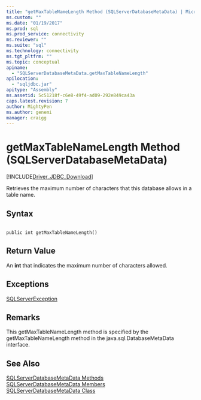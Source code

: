 ```yaml
---
title: "getMaxTableNameLength Method (SQLServerDatabaseMetaData) | Microsoft Docs"
ms.custom: ""
ms.date: "01/19/2017"
ms.prod: sql
ms.prod_service: connectivity
ms.reviewer: ""
ms.suite: "sql"
ms.technology: connectivity
ms.tgt_pltfrm: ""
ms.topic: conceptual
apiname: 
  - "SQLServerDatabaseMetaData.getMaxTableNameLength"
apilocation: 
  - "sqljdbc.jar"
apitype: "Assembly"
ms.assetid: 5c51218f-c6e8-49f4-ad09-292e849ca43a
caps.latest.revision: 7
author: MightyPen
ms.author: genemi
manager: craigg
---
```

# getMaxTableNameLength Method (SQLServerDatabaseMetaData)
[!INCLUDE[Driver_JDBC_Download](../../../includes/driver_jdbc_download.md)]

  Retrieves the maximum number of characters that this database allows in a table name.  
  
## Syntax  
  
```  
  
public int getMaxTableNameLength()  
```  
  
## Return Value  
 An **int** that indicates the maximum number of characters allowed.  
  
## Exceptions  
 [SQLServerException](../../../connect/jdbc/reference/sqlserverexception-class.md)  
  
## Remarks  
 This getMaxTableNameLength method is specified by the getMaxTableNameLength method in the java.sql.DatabaseMetaData interface.  
  
## See Also  
 [SQLServerDatabaseMetaData Methods](../../../connect/jdbc/reference/sqlserverdatabasemetadata-methods.md)   
 [SQLServerDatabaseMetaData Members](../../../connect/jdbc/reference/sqlserverdatabasemetadata-members.md)   
 [SQLServerDatabaseMetaData Class](../../../connect/jdbc/reference/sqlserverdatabasemetadata-class.md)  
  
  
